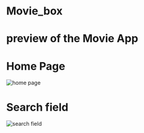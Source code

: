 # Movie_box
# preview of the Movie App
# Home Page
![home page](./asset/movieapp1.gif)


# Search field
![search field](./asset/movieapp2.gif)
